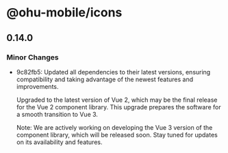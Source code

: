 # @ohu-mobile/icons

## 0.14.0

### Minor Changes

- 9c82fb5: Updated all dependencies to their latest versions, ensuring compatibility and taking advantage of the newest features and improvements.

  Upgraded to the latest version of Vue 2, which may be the final release for the Vue 2 component library. This upgrade prepares the software for a smooth transition to Vue 3.

  Note: We are actively working on developing the Vue 3 version of the component library, which will be released soon. Stay tuned for updates on its availability and features.
